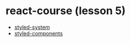# react-course (lesson 5)

- [styled-system](https://github.com/styled-system/styled-system)
- [styled-components](https://styled-components.com/)
